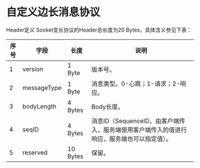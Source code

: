 # 自定义边长消息协议
Header定义
Socket变长协议的Header总长度为20 Bytes，具体含义参见下表：

| 序号  | 字段  | 长度  | 说明  |
| --- | --- | --- | --- |
| 1   | version | 1 Byte | 版本号。 |
| 2   | messageType | 1 Byte | 消息类型。0-心跳；1-请求；2-响应。 |
| 3   | bodyLength | 4 Bytes | Body长度。 |
| 4   | seqID | 4 Bytes | 消息ID（SequenceID，由客户端传入，服务端使用客户端传入的值进行响应，服务端也可以指定值）。 |
| 5   | reserved | 10 Bytes | 保留。 |